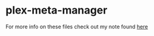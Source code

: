 # plex-meta-manager

For more info on these files check out my note found [here](https://github.com/mrjohnnycake/homelab-notes/blob/main/Apps%20and%20Services/Kometa%20(formerly%20Plex%20Meta%20Manager).md)
